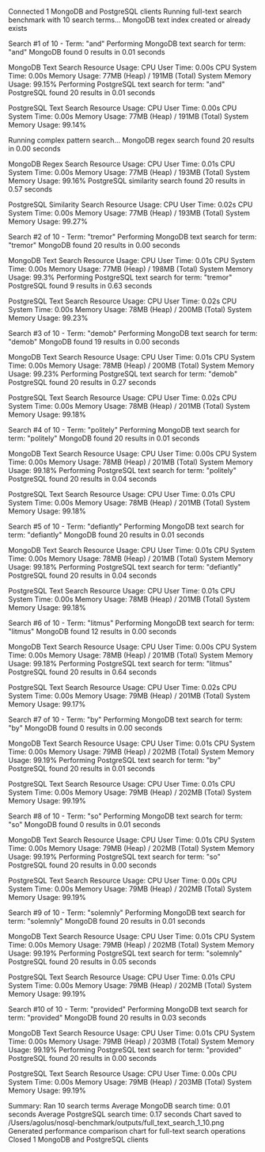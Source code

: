 Connected 1 MongoDB and PostgreSQL clients
Running full-text search benchmark with 10 search terms...
MongoDB text index created or already exists

Search #1 of 10 - Term: "and"
Performing MongoDB text search for term: "and"
MongoDB found 0 results in 0.01 seconds

MongoDB Text Search Resource Usage:
CPU User Time: 0.00s
CPU System Time: 0.00s
Memory Usage: 77MB (Heap) / 191MB (Total)
System Memory Usage: 99.15%
Performing PostgreSQL text search for term: "and"
PostgreSQL found 20 results in 0.01 seconds

PostgreSQL Text Search Resource Usage:
CPU User Time: 0.00s
CPU System Time: 0.00s
Memory Usage: 77MB (Heap) / 191MB (Total)
System Memory Usage: 99.14%

Running complex pattern search...
MongoDB regex search found 20 results in 0.00 seconds

MongoDB Regex Search Resource Usage:
CPU User Time: 0.01s
CPU System Time: 0.00s
Memory Usage: 77MB (Heap) / 193MB (Total)
System Memory Usage: 99.16%
PostgreSQL similarity search found 20 results in 0.57 seconds

PostgreSQL Similarity Search Resource Usage:
CPU User Time: 0.02s
CPU System Time: 0.00s
Memory Usage: 77MB (Heap) / 193MB (Total)
System Memory Usage: 99.27%

Search #2 of 10 - Term: "tremor"
Performing MongoDB text search for term: "tremor"
MongoDB found 20 results in 0.00 seconds

MongoDB Text Search Resource Usage:
CPU User Time: 0.01s
CPU System Time: 0.00s
Memory Usage: 77MB (Heap) / 198MB (Total)
System Memory Usage: 99.3%
Performing PostgreSQL text search for term: "tremor"
PostgreSQL found 9 results in 0.63 seconds

PostgreSQL Text Search Resource Usage:
CPU User Time: 0.02s
CPU System Time: 0.00s
Memory Usage: 78MB (Heap) / 200MB (Total)
System Memory Usage: 99.23%

Search #3 of 10 - Term: "demob"
Performing MongoDB text search for term: "demob"
MongoDB found 19 results in 0.00 seconds

MongoDB Text Search Resource Usage:
CPU User Time: 0.01s
CPU System Time: 0.00s
Memory Usage: 78MB (Heap) / 200MB (Total)
System Memory Usage: 99.23%
Performing PostgreSQL text search for term: "demob"
PostgreSQL found 20 results in 0.27 seconds

PostgreSQL Text Search Resource Usage:
CPU User Time: 0.02s
CPU System Time: 0.00s
Memory Usage: 78MB (Heap) / 201MB (Total)
System Memory Usage: 99.18%

Search #4 of 10 - Term: "politely"
Performing MongoDB text search for term: "politely"
MongoDB found 20 results in 0.01 seconds

MongoDB Text Search Resource Usage:
CPU User Time: 0.00s
CPU System Time: 0.00s
Memory Usage: 78MB (Heap) / 201MB (Total)
System Memory Usage: 99.18%
Performing PostgreSQL text search for term: "politely"
PostgreSQL found 20 results in 0.04 seconds

PostgreSQL Text Search Resource Usage:
CPU User Time: 0.01s
CPU System Time: 0.00s
Memory Usage: 78MB (Heap) / 201MB (Total)
System Memory Usage: 99.18%

Search #5 of 10 - Term: "defiantly"
Performing MongoDB text search for term: "defiantly"
MongoDB found 20 results in 0.01 seconds

MongoDB Text Search Resource Usage:
CPU User Time: 0.01s
CPU System Time: 0.00s
Memory Usage: 78MB (Heap) / 201MB (Total)
System Memory Usage: 99.18%
Performing PostgreSQL text search for term: "defiantly"
PostgreSQL found 20 results in 0.04 seconds

PostgreSQL Text Search Resource Usage:
CPU User Time: 0.01s
CPU System Time: 0.00s
Memory Usage: 78MB (Heap) / 201MB (Total)
System Memory Usage: 99.18%

Search #6 of 10 - Term: "litmus"
Performing MongoDB text search for term: "litmus"
MongoDB found 12 results in 0.00 seconds

MongoDB Text Search Resource Usage:
CPU User Time: 0.00s
CPU System Time: 0.00s
Memory Usage: 78MB (Heap) / 201MB (Total)
System Memory Usage: 99.18%
Performing PostgreSQL text search for term: "litmus"
PostgreSQL found 20 results in 0.64 seconds

PostgreSQL Text Search Resource Usage:
CPU User Time: 0.02s
CPU System Time: 0.00s
Memory Usage: 79MB (Heap) / 201MB (Total)
System Memory Usage: 99.17%

Search #7 of 10 - Term: "by"
Performing MongoDB text search for term: "by"
MongoDB found 0 results in 0.00 seconds

MongoDB Text Search Resource Usage:
CPU User Time: 0.01s
CPU System Time: 0.00s
Memory Usage: 79MB (Heap) / 202MB (Total)
System Memory Usage: 99.19%
Performing PostgreSQL text search for term: "by"
PostgreSQL found 20 results in 0.01 seconds

PostgreSQL Text Search Resource Usage:
CPU User Time: 0.01s
CPU System Time: 0.00s
Memory Usage: 79MB (Heap) / 202MB (Total)
System Memory Usage: 99.19%

Search #8 of 10 - Term: "so"
Performing MongoDB text search for term: "so"
MongoDB found 0 results in 0.01 seconds

MongoDB Text Search Resource Usage:
CPU User Time: 0.01s
CPU System Time: 0.00s
Memory Usage: 79MB (Heap) / 202MB (Total)
System Memory Usage: 99.19%
Performing PostgreSQL text search for term: "so"
PostgreSQL found 20 results in 0.00 seconds

PostgreSQL Text Search Resource Usage:
CPU User Time: 0.00s
CPU System Time: 0.00s
Memory Usage: 79MB (Heap) / 202MB (Total)
System Memory Usage: 99.19%

Search #9 of 10 - Term: "solemnly"
Performing MongoDB text search for term: "solemnly"
MongoDB found 20 results in 0.01 seconds

MongoDB Text Search Resource Usage:
CPU User Time: 0.01s
CPU System Time: 0.00s
Memory Usage: 79MB (Heap) / 202MB (Total)
System Memory Usage: 99.19%
Performing PostgreSQL text search for term: "solemnly"
PostgreSQL found 20 results in 0.05 seconds

PostgreSQL Text Search Resource Usage:
CPU User Time: 0.01s
CPU System Time: 0.00s
Memory Usage: 79MB (Heap) / 202MB (Total)
System Memory Usage: 99.19%

Search #10 of 10 - Term: "provided"
Performing MongoDB text search for term: "provided"
MongoDB found 20 results in 0.03 seconds

MongoDB Text Search Resource Usage:
CPU User Time: 0.01s
CPU System Time: 0.00s
Memory Usage: 79MB (Heap) / 203MB (Total)
System Memory Usage: 99.19%
Performing PostgreSQL text search for term: "provided"
PostgreSQL found 20 results in 0.00 seconds

PostgreSQL Text Search Resource Usage:
CPU User Time: 0.00s
CPU System Time: 0.00s
Memory Usage: 79MB (Heap) / 203MB (Total)
System Memory Usage: 99.19%

Summary: Ran 10 search terms
Average MongoDB search time: 0.01 seconds
Average PostgreSQL search time: 0.17 seconds
Chart saved to /Users/agolus/nosql-benchmark/outputs/full_text_search_1_10.png
Generated performance comparison chart for full-text search operations
Closed 1 MongoDB and PostgreSQL clients
